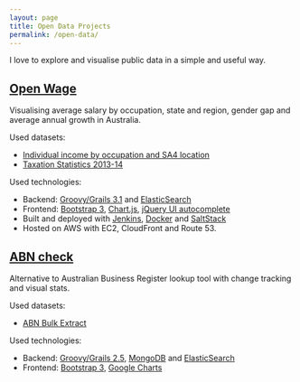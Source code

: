 ```yaml
---
layout: page
title: Open Data Projects
permalink: /open-data/
---
```

I love to explore and visualise public data in a simple and useful way.

##  [Open Wage](https://openwage.com.au)

Visualising average salary by occupation, state and region, gender gap and average annual growth in Australia.

Used datasets:
* [Individual income by occupation and SA4 location](https://data.gov.au/dataset/ad-hoc-data-requests/resource/d198f1da-614e-42cf-b480-5cee7d2ef752)
* [Taxation Statistics 2013-14](https://data.gov.au/dataset/taxation-statistics-2013-14)

Used technologies:
* Backend: [Groovy/Grails 3.1](https://grails.org/) and [ElasticSearch](https://www.elastic.co/products/elasticsearch)
* Frontend: [Bootstrap 3](http://getbootstrap.com/), [Chart.js](http://www.chartjs.org/), [jQuery UI autocomplete](https://jqueryui.com/autocomplete/)
* Built and deployed with [Jenkins](https://jenkins.io/), [Docker](https://www.docker.com/) and [SaltStack](https://saltstack.com/)
* Hosted on AWS with EC2, CloudFront and Route 53. 

## [ABN check](http://abncheck.com.au)
Alternative to Australian Business Register lookup tool with change tracking and visual stats.

Used datasets:
* [ABN Bulk Extract](https://data.gov.au/dataset/abn-bulk-extract)

Used technologies:
* Backend: [Groovy/Grails 2.5](https://grails.org/), [MongoDB](https://www.mongodb.com/) and [ElasticSearch](https://www.elastic.co/products/elasticsearch)
* Frontend: [Bootstrap 3](http://getbootstrap.com/), [Google Charts](https://developers.google.com/chart/)

